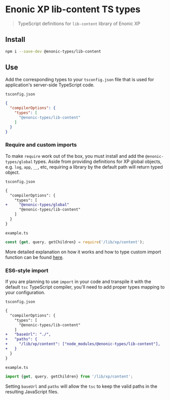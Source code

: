 # Enonic XP lib-content TS types

> TypeScript definitions for `lib-content` library of Enonic XP

## Install

```bash
npm i --save-dev @enonic-types/lib-content
```

## Use

Add the corresponding types to your `tsconfig.json` file that is used for application's server-side TypeScript code.

`tsconfig.json`

```json
{
  "compilerOptions": {
    "types": [
      "@enonic-types/lib-content"
    ]
  }
}
```

### Require and custom imports

To make `require` work out of the box, you must install and add the `@enonic-types/global` types. Aside from providing definitions for XP
global objects, e.g. `log`, `app`, `__`, etc, requiring a library by the default path will return typed object.

`tsconfig.json`

```diff
{
  "compilerOptions": {
    "types": [
+     "@enonic-types/global"
      "@enonic-types/lib-content"
    ]
  }
}
```

`example.ts`

```ts
const {get, query, getChildren} = require('/lib/xp/content');
```

More detailed explanation on how it works and how to type custom import function can be
found [here](https://developer.enonic.com/docs/xp/stable/api).

### ES6-style import

If you are planning to use `import` in your code and transpile it with the default `tsc` TypeScript compiler, you'll need to add proper
types mapping to your configuration.

`tsconfig.json`

```diff
{
  "compilerOptions": {
    "types": [
      "@enonic-types/lib-content"
    ]
+   "baseUrl": "./",
+   "paths": {
+     "/lib/xp/content": ["node_modules/@enonic-types/lib-content"],
+   }
  }
}
```

`example.ts`

```ts
import {get, query, getChildren} from '/lib/xp/content';
```

Setting `baseUrl` and `paths` will allow the `tsc` to keep the valid paths in the resulting JavaScript files.
